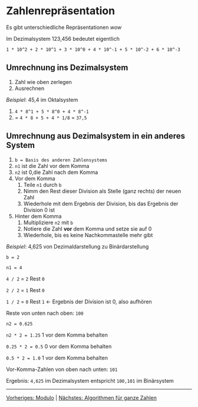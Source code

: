 # Zahlenrepräsentation

Es gibt unterschiedliche Repräsentationen *wow*

Im Dezimalsystem 123,456 bedeutet eigentlich

`1 * 10^2 + 2 * 10^1 + 3 * 10^0 + 4 * 10^-1 + 5 * 10^-2 + 6 * 10^-3`

## Umrechnung ins Dezimalsystem

1. Zahl wie oben zerlegen
2. Ausrechnen

*Beispiel*: 45,4 im Oktalsystem

1. `4 * 8^1 + 5 * 8^0 + 4 * 8^-1`
2. = `4 * 8 + 5 + 4 * 1/8` = `37,5`

## Umrechnung aus Dezimalsystem in ein anderes System
1. `b = Basis des anderen Zahlensystems`
2. `n1` ist die Zahl vor dem Komma
3. `n2` ist 0,die Zahl nach dem Komma
4. Vor dem Komma
   1. Teile `n1` durch `b`
   2. Nimm den Rest dieser Division als Stelle (ganz rechts) der neuen Zahl
   3. Wiederhole mit dem Ergebnis der Division, bis das Ergebnis der Division 0 ist
5. Hinter dem Komma
   1. Multipliziere `n2` mit `b`
   2. Notiere die Zahl **vor** dem Komma und setze sie auf 0
   3. Wiederhole, bis es keine Nachkommastelle mehr gibt


*Beispiel*: 4,625 von Dezimaldarstellung zu Binärdarstellung

`b = 2`

`n1 = 4`

`4 / 2` = `2` Rest `0`

`2 / 2` = `1` Rest `0`

`1 / 2` = `0` Rest `1` <- Ergebnis der Division ist 0, also aufhören

Reste von unten nach oben: `100`

`n2 = 0.625`

`n2 * 2 = 1.25` 1 vor dem Komma behalten

`0.25 * 2 = 0.5` 0 vor dem Komma behalten

`0.5 * 2 = 1.0` 1 vor dem Komma behalten

Vor-Komma-Zahlen von oben nach unten: `101`

Ergebnis: `4,625` im Dezimalsystem entspricht `100,101` im Binärsystem

___
[Vorheriges: Modulo](modulo.md) | [Nächstes: Algorithmen für ganze Zahlen](algorithmen-ganze-zahlen.md)